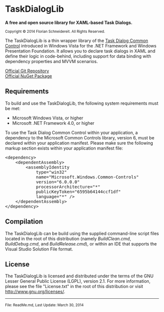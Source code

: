 # TaskDialogLib #
<strong>A free and open source library for XAML-based Task Dialogs.</strong>

<small>Copyright &copy; 2014 Florian Schneidereit. All Rights Reserved.</small>

The TaskDialogLib is a thin wrapper library of the [Task Dialog Common Control](http://msdn.microsoft.com/en-us/library/windows/desktop/bb787471.aspx) introduced in Windows Vista for the .NET Framework and Windows Presentation Foundation. It allows you to declare task dialogs in XAML and define their logic in code-behind, including support for data binding with dependency properties and MVVM scenarios.

[Official Git Repository](http://github.com/sevenacids/TaskDialogLib)  
[Official NuGet Package](http://www.nuget.org/packages/TaskDialogLib)

## Requirements ##
To build and use the TaskDialogLib, the following system requirements must be met:

- Microsoft Windows Vista, or higher
- Microsoft .NET Framework 4.0, or higher

To use the Task Dialog Common Control within your application, a dependency to the Microsoft Common Controls library, version 6, must be declared within your application manifest. Please make sure the following markup section exists within your application manifest file:
<pre>
&lt;dependency&gt;
    &lt;dependentAssembly&gt;
        &lt;assemblyIdentity
            type="win32"
            name="Microsoft.Windows.Common-Controls"
            version="6.0.0.0"
            processorArchitecture="*"
            publicKeyToken="6595b64144ccf1df"
            language="*" /&gt;
    &lt;/dependentAssembly&gt;
&lt;/dependency&gt;
</pre>

## Compilation ##
The TaskDialogLib can be build using the supplied command-line script files located in the root of this distribution (namely *BuildClean.cmd*, *BuildDebug.cmd*, and *BuildRelease.cmd*), or within an IDE that supports the Visual Studio Solution File format.

## License ##
The TaskDialogLib is licensed and distributed under the terms of the GNU Lesser General Public License (LGPL), version 2.1. For more information, please see the file "License.txt" in the root of this distribution or visit <http://www.gnu.org/licenses/>.

----------
<small>File: ReadMe.md, Last Update: March 30, 2014</small>